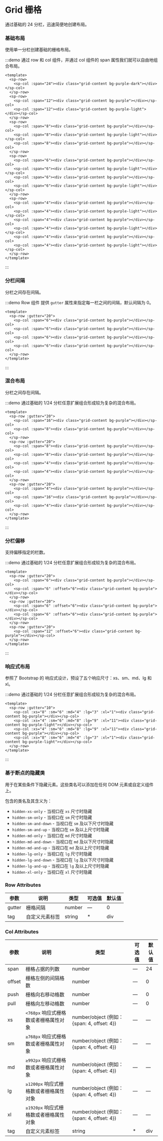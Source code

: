 # Grid 栅格
通过基础的 24 分栏，迅速简便地创建布局。

### 基础布局
使用单一分栏创建基础的栅格布局。

:::demo 通过 row 和 col 组件，并通过 col 组件的 span 属性我们就可以自由地组合布局。
```vue
<template>
  <sp-row>
    <sp-col :span="24"><div class="grid-content bg-purple-dark"></div></sp-col>
  </sp-row>
  <sp-row>
    <sp-col :span="12"><div class="grid-content bg-purple"></div></sp-col>
    <sp-col :span="12"><div class="grid-content bg-purple-light"></div></sp-col>
  </sp-row>
  <sp-row>
    <sp-col :span="8"><div class="grid-content bg-purple"></div></sp-col>
    <sp-col :span="8"><div class="grid-content bg-purple-light"></div></sp-col>
    <sp-col :span="8"><div class="grid-content bg-purple"></div></sp-col>
  </sp-row>
  <sp-row>
    <sp-col :span="6"><div class="grid-content bg-purple"></div></sp-col>
    <sp-col :span="6"><div class="grid-content bg-purple-light"></div></sp-col>
    <sp-col :span="6"><div class="grid-content bg-purple"></div></sp-col>
    <sp-col :span="6"><div class="grid-content bg-purple-light"></div></sp-col>
  </sp-row>
  <sp-row>
    <sp-col :span="4"><div class="grid-content bg-purple"></div></sp-col>
    <sp-col :span="4"><div class="grid-content bg-purple-light"></div></sp-col>
    <sp-col :span="4"><div class="grid-content bg-purple"></div></sp-col>
    <sp-col :span="4"><div class="grid-content bg-purple-light"></div></sp-col>
    <sp-col :span="4"><div class="grid-content bg-purple"></div></sp-col>
    <sp-col :span="4"><div class="grid-content bg-purple-light"></div></sp-col>
  </sp-row>
</template>
```
:::

### 分栏间隔
分栏之间存在间隔。

:::demo Row 组件 提供 `gutter` 属性来指定每一栏之间的间隔，默认间隔为 0。
```vue
<template>
  <sp-row :gutter="20">
    <sp-col :span="6"><div class="grid-content bg-purple"></div></sp-col>
    <sp-col :span="6"><div class="grid-content bg-purple"></div></sp-col>
    <sp-col :span="6"><div class="grid-content bg-purple"></div></sp-col>
    <sp-col :span="6"><div class="grid-content bg-purple"></div></sp-col>
  </sp-row>
</template>
```
:::

### 混合布局
分栏之间存在间隔。

:::demo 通过基础的 1/24 分栏任意扩展组合形成较为复杂的混合布局。
```vue
<template>
  <sp-row :gutter="20">
    <sp-col :span="16"><div class="grid-content bg-purple"></div></sp-col>
    <sp-col :span="8"><div class="grid-content bg-purple"></div></sp-col>
  </sp-row>
  <sp-row :gutter="20">
    <sp-col :span="8"><div class="grid-content bg-purple"></div></sp-col>
    <sp-col :span="8"><div class="grid-content bg-purple"></div></sp-col>
    <sp-col :span="4"><div class="grid-content bg-purple"></div></sp-col>
    <sp-col :span="4"><div class="grid-content bg-purple"></div></sp-col>
  </sp-row>
  <sp-row :gutter="20">
    <sp-col :span="4"><div class="grid-content bg-purple"></div></sp-col>
    <sp-col :span="16"><div class="grid-content bg-purple"></div></sp-col>
    <sp-col :span="4"><div class="grid-content bg-purple"></div></sp-col>
  </sp-row>
</template>
```
:::

### 分栏偏移
支持偏移指定的栏数。

:::demo 通过基础的 1/24 分栏任意扩展组合形成较为复杂的混合布局。
```vue
<template>
  <sp-row :gutter="20">
    <sp-col :span="6"><div class="grid-content bg-purple"></div></sp-col>
    <sp-col :span="6" :offset="6"><div class="grid-content bg-purple"></div></sp-col>
  </sp-row>
  <sp-row :gutter="20">
    <sp-col :span="6" :offset="6"><div class="grid-content bg-purple"></div></sp-col>
    <sp-col :span="6" :offset="6"><div class="grid-content bg-purple"></div></sp-col>
  </sp-row>
  <sp-row :gutter="20">
    <sp-col :span="12" :offset="6"><div class="grid-content bg-purple"></div></sp-col>
  </sp-row>
</template>
```
:::

### 响应式布局
参照了 Bootstrap 的 响应式设计，预设了五个响应尺寸：xs、sm、md、lg 和 xl。

:::demo 通过基础的 1/24 分栏任意扩展组合形成较为复杂的混合布局。
```vue
<template>
  <sp-row :gutter="10">
    <sp-col :xs="8" :sm="6" :md="4" :lg="3" :xl="1"><div class="grid-content bg-purple"></div></sp-col>
    <sp-col :xs="4" :sm="6" :md="8" :lg="9" :xl="11"><div class="grid-content bg-purple-light"></div></sp-col>
    <sp-col :xs="4" :sm="6" :md="8" :lg="9" :xl="11"><div class="grid-content bg-purple"></div></sp-col>
    <sp-col :xs="8" :sm="6" :md="4" :lg="3" :xl="1"><div class="grid-content bg-purple-light"></div></sp-col>
  </sp-row>
</template>
```
:::

### 基于断点的隐藏类
用于在某些条件下隐藏元素。这些类名可以添加在任何 DOM 元素或自定义组件上。

包含的类名及其含义为：
- `hidden-xs-only` - 当视口在 `xs` 尺寸时隐藏
- `hidden-sm-only` - 当视口在 `sm` 尺寸时隐藏
- `hidden-sm-and-down` - 当视口在 `sm` 及以下尺寸时隐藏
- `hidden-sm-and-up` - 当视口在 `sm` 及以上尺寸时隐藏
- `hidden-md-only` - 当视口在 `md` 尺寸时隐藏
- `hidden-md-and-down` - 当视口在 `md` 及以下尺寸时隐藏
- `hidden-md-and-up` - 当视口在 `md` 及以上尺寸时隐藏
- `hidden-lg-only` - 当视口在 `lg` 尺寸时隐藏
- `hidden-lg-and-down` - 当视口在 `lg` 及以下尺寸时隐藏
- `hidden-lg-and-up` - 当视口在 `lg` 及以上尺寸时隐藏
- `hidden-xl-only` - 当视口在 `xl` 尺寸时隐藏


### Row Attributes
| 参数      | 说明          | 类型      | 可选值                           | 默认值  |
|---------- |-------------- |---------- |--------------------------------  |-------- |
| gutter | 栅格间隔 | number | — | 0 |
| tag | 自定义元素标签 | string | * | div |

### Col Attributes
| 参数      | 说明          | 类型      | 可选值                           | 默认值  |
|---------- |-------------- |---------- |--------------------------------  |-------- |
| span | 栅格占据的列数 | number | — | 24 |
| offset | 栅格左侧的间隔格数 | number | — | 0 |
| push |  栅格向右移动格数 | number | — | 0 |
| pull |  栅格向左移动格数 | number | — | 0 |
| xs | `<768px` 响应式栅格数或者栅格属性对象 | number/object (例如： {span: 4, offset: 4}) | — | — |
| sm | `≥768px` 响应式栅格数或者栅格属性对象 | number/object (例如： {span: 4, offset: 4}) | — | — |
| md | `≥992px` 响应式栅格数或者栅格属性对象 | number/object (例如： {span: 4, offset: 4}) | — | — |
| lg | `≥1200px` 响应式栅格数或者栅格属性对象 | number/object (例如： {span: 4, offset: 4}) | — | — |
| xl | `≥1920px` 响应式栅格数或者栅格属性对象 | number/object (例如： {span: 4, offset: 4}) | — | — |
| tag | 自定义元素标签 | string | * | div |

<style>
  .components--main .sp-row {
    margin-bottom: 20px;
    &:last-child {
      margin-bottom: 0;
    }
  }
  .components--main .sp-col {
    border-radius: 4px;
  }
  .components--main  .bg-purple-dark {
    background: #99a9bf;
  }
  .components--main  .bg-purple {
    background: #d3dce6;
  }
  .components--main .bg-purple-light {
    background: #e5e9f2;
  }
  .components--main .grid-content {
    border-radius: 4px;
    min-height: 36px;
  }
</style>